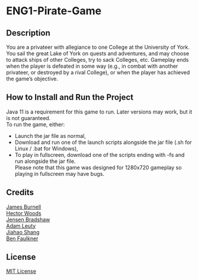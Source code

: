 # ENG1-Pirate-Game

## Description

You are a privateer with allegiance to one College at the University of York. You sail the great Lake of
York on quests and adventures, and may choose to attack ships of other Colleges, try to sack
Colleges, etc. Gameplay ends when the player is defeated in some way (e.g., in combat with
another privateer, or destroyed by a rival College), or when the player has achieved the game’s
objective.

## How to Install and Run the Project
Java 11 is a requirement for this game to run. Later versions may work, but it is not guaranteed. <br />
To run the game, either:
- Launch the jar file as normal,
- Download and run one of the launch scripts alongside the jar file (.sh for Linux / .bat for Windows),
- To play in fullscreen, download one of the scripts ending with -fs and run alongside the jar file. <br />
Please note that this game was designed for 1280x720 gameplay so playing in fullscreen may have bugs.

## Credits

[James Burnell](https://github.com/uoy-jb2501) <br />
[Hector Woods](https://github.com/HectorJVWoods) <br />
[Jensen Bradshaw](https://github.com/Jensen6842) <br />
[Adam Leuty](https://github.com/AdamLeuty) <br />
[Jiahao Shang](https://github.com/jiahao23) <br />
[Ben Faulkner](https://github.com/bf758)

## License

[MIT License](https://github.com/uoy-jb2501/ENG1-Pirate-Game/blob/master/LICENSE)
